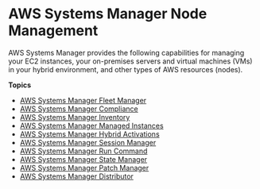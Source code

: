 # AWS Systems Manager Node Management<a name="systems-manager-instances-and-nodes"></a>

AWS Systems Manager provides the following capabilities for managing your EC2 instances, your on\-premises servers and virtual machines \(VMs\) in your hybrid environment, and other types of AWS resources \(nodes\)\. 

**Topics**
+ [AWS Systems Manager Fleet Manager](fleet.md)
+ [AWS Systems Manager Compliance](systems-manager-compliance.md)
+ [AWS Systems Manager Inventory](systems-manager-inventory.md)
+ [AWS Systems Manager Managed Instances](managed_instances_old.md)
+ [AWS Systems Manager Hybrid Activations](activations.md)
+ [AWS Systems Manager Session Manager](session-manager.md)
+ [AWS Systems Manager Run Command](execute-remote-commands.md)
+ [AWS Systems Manager State Manager](systems-manager-state.md)
+ [AWS Systems Manager Patch Manager](systems-manager-patch.md)
+ [AWS Systems Manager Distributor](distributor.md)